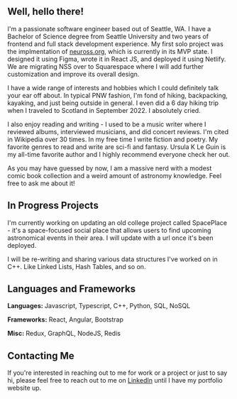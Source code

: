 ## Well, hello there!

I'm a passionate software engineer based out of Seattle, WA. I have a Bachelor of Science degree from Seattle University and two years of frontend and full stack development experience. My first solo project was the implmentation of [neuross.org](https://www.neuross.org/), which is currently in its MVP state. I designed it using Figma, wrote it in React JS, and deployed it using Netlify. We are migrating NSS over to Squarespace where I will add further customization and improve its overall design.

I have a wide range of interests and hobbies which I could definitely talk your ear off about. In typical PNW fashion, I'm fond of hiking, backpacking, kayaking, and just being outside in general. I even did a 6 day hiking trip when I traveled to Scotland in September 2022. I absolutely cried. 

I also enjoy reading and writing - I used to be a music writer where I reviewed albums, interviewed musicians, and did concert reviews. I'm cited in Wikipedia over 30 times. In my free time I write fiction and poetry. My favorite genres to read and write are sci-fi and fantasy. Ursula K Le Guin is my all-time favorite author and I highly recommend everyone check her out.

As you may have guessed by now, I am a massive nerd with a modest comic book collection and a weird amount of astronomy knowledge. Feel free to ask me about it!

## In Progress Projects

I'm currently working on updating an old college project called SpacePlace - it's a space-focused social place that allows users to find upcoming astronomical events in their area. I will update with a url once it's been deployed.

I will be re-writing and sharing various data structures I've worked on in C++. Like Linked Lists, Hash Tables, and so on.

## Languages and Frameworks

**Languages:** 
Javascript, Typescript, C++, Python, SQL, NoSQL

**Frameworks:** 
React, Angular, Bootstrap

**Misc:** 
Redux, GraphQL, NodeJS, Redis


## Contacting Me

If you're interested in reaching out to me for work or a project or just to say hi, please feel free to reach out to me on [LinkedIn](https://www.linkedin.com/in/kriston-mcconnell/) until I have my portfolio website up.


<!--
**kbmcconnell/kbmcconnell** is a ✨ _special_ ✨ repository because its `README.md` (this file) appears on your GitHub profile.

Here are some ideas to get you started:

- 🔭 I’m currently working on ...
- 🌱 I’m currently learning ...
- 👯 I’m looking to collaborate on ...
- 🤔 I’m looking for help with ...
- 💬 Ask me about ...
- 📫 How to reach me: ...
- 😄 Pronouns: ...
- ⚡ Fun fact: ...
-->
